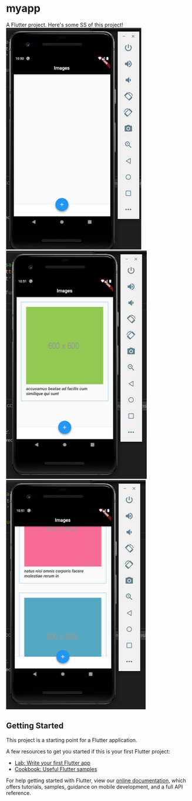 # myapp

A Flutter project.
Here's some SS of this project!
![Screenshot of this p](ScreenShot/ss1.png)
![Screenshot of this p](ScreenShot/ss2.png)
![Screenshot of this p](ScreenShot/ss3.png)

## Getting Started

This project is a starting point for a Flutter application.

A few resources to get you started if this is your first Flutter project:

- [Lab: Write your first Flutter app](https://flutter.dev/docs/get-started/codelab)
- [Cookbook: Useful Flutter samples](https://flutter.dev/docs/cookbook)

For help getting started with Flutter, view our
[online documentation](https://flutter.dev/docs), which offers tutorials,
samples, guidance on mobile development, and a full API reference.
